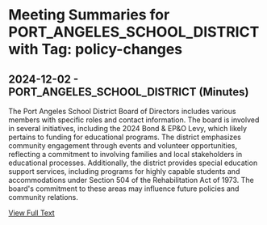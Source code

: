 # Meeting Summaries for PORT_ANGELES_SCHOOL_DISTRICT with Tag: policy-changes

## 2024-12-02 - PORT_ANGELES_SCHOOL_DISTRICT (Minutes)

The Port Angeles School District Board of Directors includes various members with specific roles and contact information. The board is involved in several initiatives, including the 2024 Bond & EP&O Levy, which likely pertains to funding for educational programs. The district emphasizes community engagement through events and volunteer opportunities, reflecting a commitment to involving families and local stakeholders in educational processes. Additionally, the district provides special education support services, including programs for highly capable students and accommodations under Section 504 of the Rehabilitation Act of 1973. The board's commitment to these areas may influence future policies and community relations.

[View Full Text](https://raw.githubusercontent.com/VoronoiPerspectives/WashingtonStateSchoolBoardExplorer/refs/heads/main/data/countries/usa/states/wa/counties/clallam/school_boards/port_angeles_school_district/2024/processed/2024-12-02-minutes.txt)

